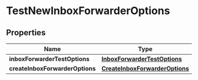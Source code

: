 

# TestNewInboxForwarderOptions

## Properties

Name | Type | Description | Notes
------------ | ------------- | ------------- | -------------
**inboxForwarderTestOptions** | [**InboxForwarderTestOptions**](InboxForwarderTestOptions) |  |  [optional]
**createInboxForwarderOptions** | [**CreateInboxForwarderOptions**](CreateInboxForwarderOptions) |  |  [optional]



